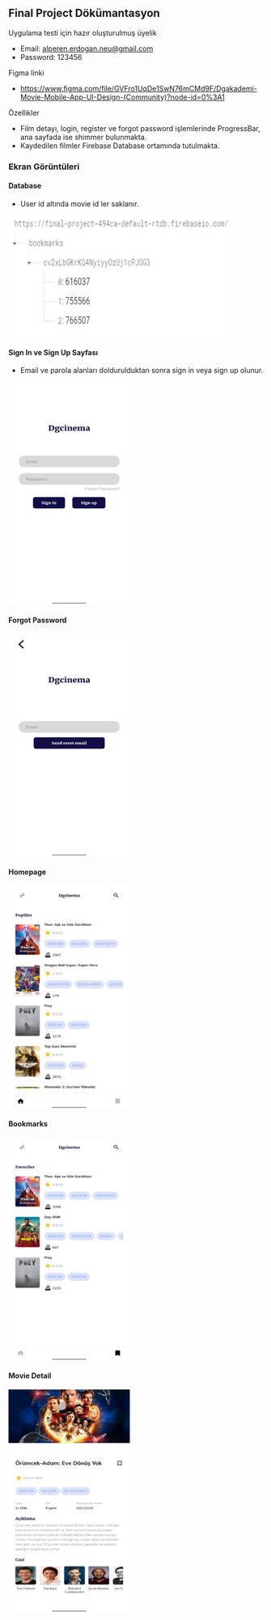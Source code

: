 ## Final Project Dökümantasyon

Uygulama testi için hazır oluşturulmuş üyelik

- Email: alperen.erdogan.neu@gmail.com
- Password: 123456

Figma linki
- https://www.figma.com/file/GVFro1UqDe1SwN76mCMd9F/Dgakademi-Movie-Mobile-App-UI-Design-(Community)?node-id=0%3A1

Özellikler
- Film detayı, login, register ve forgot password işlemlerinde ProgressBar, ana sayfada ise shimmer bulunmakta.
- Kaydedilen filmler Firebase Database ortamında tutulmakta.

### Ekran Görüntüleri

#### Database
- User id altında movie id ler saklanır.
<img src="screenshots/database.jpeg" width="440" height="240" />

#### Sign In ve Sign Up Sayfası
- Email ve parola alanları doldurulduktan sonra sign in veya sign up olunur.
<img src="screenshots/sign_in_and_sign_up.jpeg" width="240" height="440" />

#### Forgot Password
<img src="screenshots/forgot_password.jpeg" width="240" height="440" />

#### Homepage
<img src="screenshots/homepage.jpeg" width="240" height="440" />

#### Bookmarks
<img src="screenshots/bookmarks.jpeg" width="240" height="440" />

#### Movie Detail
<img src="screenshots/detail.jpeg" width="240" height="440" />
